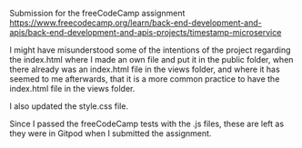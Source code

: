Submission for the freeCodeCamp assignment https://www.freecodecamp.org/learn/back-end-development-and-apis/back-end-development-and-apis-projects/timestamp-microservice

I might have misunderstood some of the intentions of the project regarding the index.html where I made an own file and put it in the public folder, when there already was an index.html file in the views folder, and where it has seemed to me afterwards, that it is a more common practice to have the index.html file in the views folder.

I also updated the style.css file.

Since I passed the freeCodeCamp tests with the .js files, these are left as they were in Gitpod when I submitted the assignment.
